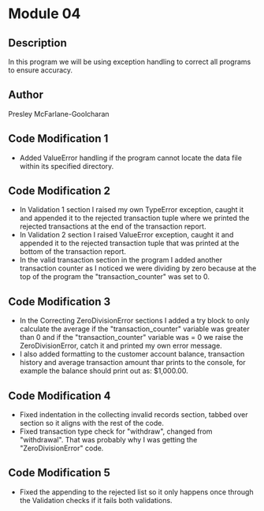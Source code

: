 # Module 04

## Description

In this program we will be using exception handling to correct all programs to ensure accuracy.

## Author

Presley McFarlane-Goolcharan

## Code Modification 1

- Added ValueError handling if the program cannot locate the data file within its specified directory.

## Code Modification 2

- In Validation 1 section I raised my own TypeError exception, caught it and appended it to the rejected transaction tuple where we printed the rejected transactions at the end of the transaction report.
- In Validation 2 section I raised ValueError exception, caught it and appended it to the rejected transaction tuple that was printed at the bottom of the transaction report.
- In the valid transaction section in the program I added another transaction counter as I noticed we were dividing by zero because at the top of the program the "transaction_counter" was set to 0.

## Code Modification 3

- In the Correcting ZeroDivisionError sections I added a try block to only calculate the average if the "transaction_counter" variable was greater than 0 and if the "transaction_counter" variable was = 0 we raise the ZeroDivisionError, catch it and printed my own error message.
- I also added formatting to the customer account balance, transaction history and average transaction amount thar prints to the console, for example the balance should print out as: $1,000.00.

## Code Modification 4

- Fixed indentation in the collecting invalid records section, tabbed over section so it aligns with the rest of the code.
- Fixed transaction type check for "withdraw", changed from "withdrawal". That was probably why I was getting the "ZeroDivisionError" code.

## Code Modification 5

- Fixed the appending to the rejected list so it only happens once through the Validation checks if it fails both validations.
